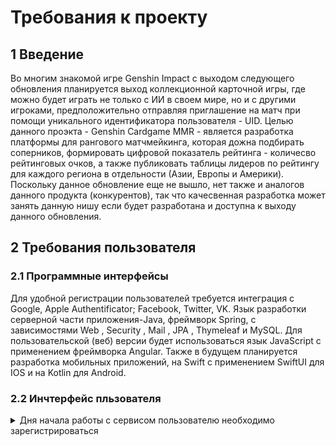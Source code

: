 # Требования к проекту
## 1 Введение
Во многим знакомой игре Genshin Impact с выходом следующего обновления планируется выход коллекционной карточной игры, где можно будет играть не только с ИИ в своем мире, но и с другими игроками, предположительно отправляя приглашение на матч при помощи уникального идентификатора пользователя - UID. Целью данного проэкта - Genshin Cardgame MMR - является разработка платформы для рангового матчмейкинга, которая дожна подбирать соперников, формировать цифровой показатель рейтинга - количесво рейтинговых очков, а также публиковать таблицы лидеров по рейтингу для каждого региона в отдельности (Азии, Европы и Америки). Поскольку данное обновление еще не вышло, нет также и аналогов данного продукта (конкурентов), так что качесвенная разработка может занять данную нишу если будет разработана и доступна к выходу данного обновления.
## 2 Требования пользователя
### 2.1 Программные интерфейсы
Для удобной регистрации пользователей требуется интеграция с Google, Apple Authentificator; Facebook, Twitter, VK. Язык разработки серверной части приложения-Java, фреймворк Spring, с зависимостями Web , Security , Mail , JPA , Thymeleaf и MySQL. Для пользовательской (веб) версии будет использоваться язык JavaScript с применением фреймворка Angular. Также в будущем планируется разработка мобильных приложений, на Swift с применением SwiftUI для IOS и на Kotlin для Android.
### 2.2 Инчтерфейс пльзователя

<details>
<summary>Дня начала работы с сервисом пользователю необходимо зарегистрироваться</summary>
свтльсды
</details>